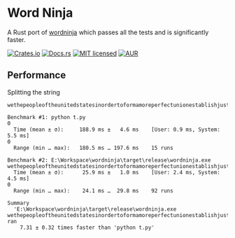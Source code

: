 # Word Ninja
A Rust port of [wordninja](https://github.com/keredson/wordninja) which passes all the tests and is significantly faster.

[![Crates.io][crates-badge]][crates-url]
[![Docs.rs][docs-badge]][docs-url]
[![MIT licensed][mit-badge]][mit-url]
[![AUR][aur-badge]][aur-url]

[docs-badge]: https://docs.rs/wordninja/badge.svg
[docs-url]: https://docs.rs/wordninja
[crates-badge]: https://img.shields.io/crates/v/wordninja.svg
[crates-url]: https://crates.io/crates/wordninja
[mit-badge]: https://img.shields.io/badge/license-MIT-blue.svg
[mit-url]: LICENSE
[aur-badge]: https://img.shields.io/aur/version/wordninja-rs.svg
[aur-url]: https://aur.archlinux.org/packages/wordninja-rs

## Performance
Splitting the string
```
wethepeopleoftheunitedstatesinordertoformamoreperfectunionestablishjusticeinsuredomestictranquilityprovideforthecommondefencepromotethegeneralwelfareandsecuretheblessingsoflibertytoourselvesandourposteritydoordainandestablishthisconstitutionfortheunitedstatesofamerica
```

```
Benchmark #1: python t.py                                                                                                                                                                   0
  Time (mean ± σ):     188.9 ms ±   4.6 ms    [User: 0.9 ms, System: 5.5 ms]                                                                                                             0
  Range (min … max):   180.5 ms … 197.6 ms    15 runs

Benchmark #2: E:\Workspace\wordninja\target\release\wordninja.exe wethepeopleoftheunitedstatesinordertoformamoreperfectunionestablishjusticeinsuredomestictranquilityprovideforthecommondefencepromotethegeneralwelfareandsecuretheblessingsoflibertytoourselvesandourposteritydoordainandestablishthisconstitutionfortheunitedstatesofamerica
  Time (mean ± σ):      25.9 ms ±   1.0 ms    [User: 2.4 ms, System: 4.5 ms]                                                                                                             0
  Range (min … max):    24.1 ms …  29.8 ms    92 runs

Summary
  'E:\Workspace\wordninja\target\release\wordninja.exe wethepeopleoftheunitedstatesinordertoformamoreperfectunionestablishjusticeinsuredomestictranquilityprovideforthecommondefencepromotethegeneralwelfareandsecuretheblessingsoflibertytoourselvesandourposteritydoordainandestablishthisconstitutionfortheunitedstatesofamerica' ran
    7.31 ± 0.32 times faster than 'python t.py'
```
